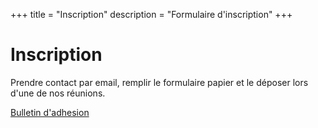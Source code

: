 +++
title = "Inscription"
description = "Formulaire d'inscription"
+++

# Inscription

Prendre contact par email, remplir le formulaire papier et le déposer lors d'une de nos réunions.

[Bulletin d'adhesion](doc/mbj_bulletin_adhesion_2024_2025.pdf)

